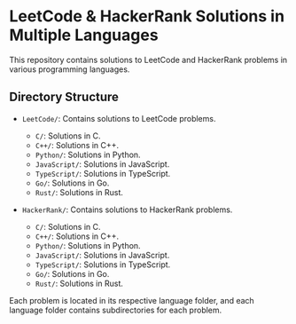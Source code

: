 # LeetCode & HackerRank Solutions in Multiple Languages

This repository contains solutions to LeetCode and HackerRank problems in various programming languages.

## Directory Structure

- `LeetCode/`: Contains solutions to LeetCode problems.
  - `C/`: Solutions in C.
  - `C++/`: Solutions in C++.
  - `Python/`: Solutions in Python.
  - `JavaScript/`: Solutions in JavaScript.
  - `TypeScript/`: Solutions in TypeScript.
  - `Go/`: Solutions in Go.
  - `Rust/`: Solutions in Rust.

- `HackerRank/`: Contains solutions to HackerRank problems.
  - `C/`: Solutions in C.
  - `C++/`: Solutions in C++.
  - `Python/`: Solutions in Python.
  - `JavaScript/`: Solutions in JavaScript.
  - `TypeScript/`: Solutions in TypeScript.
  - `Go/`: Solutions in Go.
  - `Rust/`: Solutions in Rust.

Each problem is located in its respective language folder, and each language folder contains subdirectories for each problem.

##
